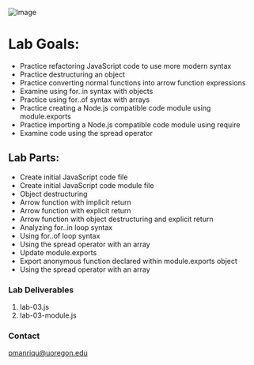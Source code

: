 ![Image](https://images.unsplash.com/photo-1525011268546-bf3f9b007f6a?ixid=MnwxMjA3fDB8MHxwaG90by1wYWdlfHx8fGVufDB8fHx8&ixlib=rb-1.2.1&auto=format&fit=crop&w=750&q=80)

# Lab Goals:

- Practice refactoring JavaScript code to use more modern syntax
- Practice destructuring an object
- Practice converting normal functions into arrow function expressions
- Examine using for..in  syntax with objects
- Practice using for..of syntax with arrays
- Practice creating a Node.js compatible code module using module.exports
- Practice importing a Node.js compatible code module using require
- Examine code using the spread operator

## Lab Parts: 

- Create initial JavaScript code file
- Create initial JavaScript code module file
- Object destructuring
- Arrow function with implicit return
- Arrow function with explicit return
- Arrow function with object destructuring and explicit return
- Analyzing for..in loop syntax
- Using for..of loop syntax
- Using the spread operator with an array
- Update module.exports
- Export anonymous function declared within module.exports object
- Using the spread operator with an array


### Lab Deliverables

1. lab-03.js
2. lab-03-module.js



### Contact

pmanriqu@uoregon.edu
